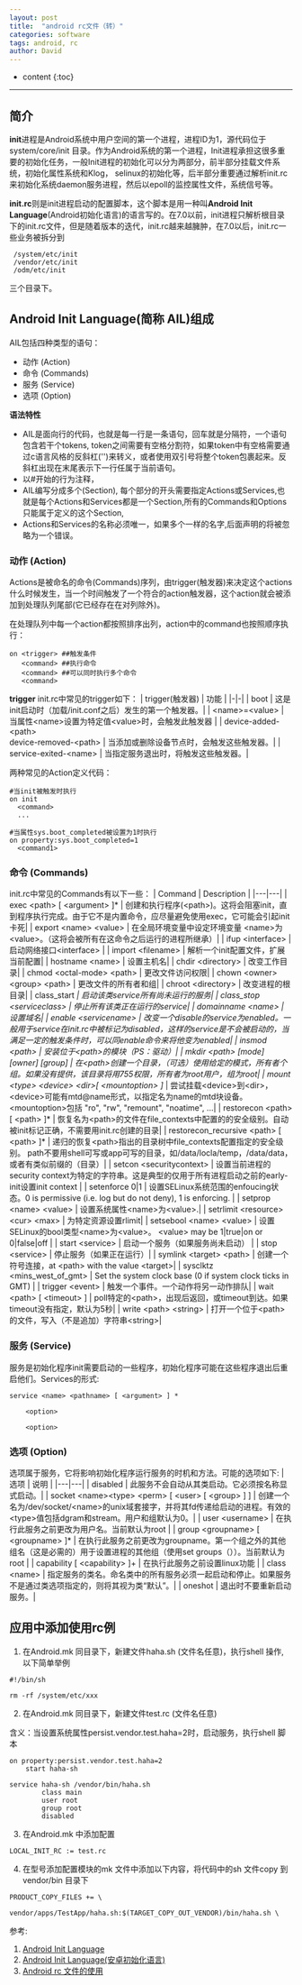 ```yaml
---
layout: post
title:  "android rc文件（转）"
categories: software
tags: android, rc
author: David
---
```


* content
{:toc}

---
## 简介

**init**进程是Android系统中用户空间的第一个进程，进程ID为1，源代码位于system/core/init 目录。作为Android系统的第一个进程，Init进程承担这很多重要的初始化任务，一般Init进程的初始化可以分为两部分，前半部分挂载文件系统，初始化属性系统和Klog， selinux的初始化等，后半部分重要通过解析init.rc来初始化系统daemon服务进程，然后以epoll的监控属性文件，系统信号等。

**init.rc**则是init进程启动的配置脚本，这个脚本是用一种叫**Android Init Language**(Android初始化语言)的语言写的。在7.0以前，init进程只解析根目录下的init.rc文件，但是随着版本的迭代，init.rc越来越臃肿，在7.0以后，init.rc一些业务被拆分到
```
 /system/etc/init
 /vendor/etc/init
 /odm/etc/init 
 ```
 三个目录下。

## Android Init Language(简称 AIL)组成
AIL包括四种类型的语句：

* 动作 (Action)
* 命令 (Commands)
* 服务 (Service)
* 选项 (Option)

**语法特性**

* AIL是面向行的代码，也就是每一行是一条语句，回车就是分隔符，一个语句包含若干个tokens, token之间需要有空格分割符，如果token中有空格需要通过c语言风格的反斜杠('\')来转义，或者使用双引号将整个token包裹起来。反斜杠出现在末尾表示下一行任属于当前语句。
* 以#开始的行为注释，
* AIL编写分成多个(Section), 每个部分的开头需要指定Actions或Services,也就是每个Actions和Services都是一个Section,所有的Commands和Options只能属于定义的这个Section,
* Actions和Services的名称必须唯一，如果多个一样的名字,后面声明的将被忽略为一个错误。

### 动作 (Action)
Actions是被命名的命令(Commands)序列，由trigger(触发器)来决定这个actions什么时候发生，当一个时间触发了一个符合的action触发器，这个action就会被添加到处理队列尾部(它已经存在在对列除外)。

在处理队列中每一个action都按照排序出列，action中的command也按照顺序执行：

```
on <trigger> ##触发条件
​   <command> ##执行命令
   <command> ##可以同时执行多个命令
   <command>
```
**trigger**
init.rc中常见的trigger如下：
| trigger(触发器) |	功能 |
|-|-|
| boot |	这是init启动时（加载/init.conf之后）发生的第一个触发器。|
| \<name>=\<value>	| 当属性\<name>设置为特定值\<value>时，会触发此触发器 |
| device-added-\<path> <br> device-removed-\<path> |	当添加或删除设备节点时，会触发这些触发器。|
| service-exited-\<name> |	当指定服务退出时，将触发这些触发器。|

两种常见的Action定义代码：
```
#当init被触发时执行
on init
  <command>
  ...

#当属性sys.boot_completed被设置为1时执行
on property:sys.boot_completed=1
  <command1>
```



### 命令 (Commands)
init.rc中常见的Commands有以下一些：
| Command | Description |
|---|---|
| exec \<path> [ \<argument> ]* | 创建和执行程序(\<path>)。这将会阻塞init，直到程序执行完成。由于它不是内置命令，应尽量避免使用exec，它可能会引起init卡死|
| export \<name> \<value> | 在全局环境变量中设定环境变量 \<name>为\<value>。（这将会被所有在这命令之后运行的进程所继承）|
| ifup \<interface> | 启动网络接口\<interface> |
| import \<filename> | 解析一个init配置文件，扩展当前配置|
| hostname \<name> | 设置主机名|
| chdir \<directory> | 改变工作目录|
| chmod \<octal-mode> \<path> | 更改文件访问权限|
| chown \<owner> \<group> \<path> | 更改文件的所有者和组|
| chroot \<directory> | 改变进程的根目录|
| class_start *<serviceclass> | 启动该类service所有尚未运行的服务|
| class_stop \<serviceclass> | 停止所有该类正在运行的service|
| domainname \<name> | 设置域名|
| enable \<servicename> | 改变一个disable的service为enabled。一般用于service在init.rc中被标记为disabled，这样的service是不会被启动的，当满足一定的触发条件时，可以同enable命令来将他变为enabled|
| insmod \<path> | 安装位于\<path>的模块（PS：驱动）|
| mkdir \<path> [mode] [owner] [group] | 在\<path>创建一个目录，（可选）使用给定的模式，所有者个组。如果没有提供，该目录将用755权限，所有者为root用户，组为root|
| mount \<type> \<device> \<dir>[ \<mountoption> ]* | 尝试挂载\<device>到\<dir>，\<device>可能有mtd@name形式，以指定名为name的mtd块设备。 \<mountoption>包括 "ro", "rw", "remount", "noatime", ...|
| restorecon \<path> [ \<path> ]* | 恢复名为\<path>的文件在file_contexts中配置的的安全级别。自动被init标记正确，不需要用init.rc创建的目录|
| restorecon_recursive \<path> [ \<path> ]* | 递归的恢复\<path>指出的目录树中file_contexts配置指定的安全级别。 path不要用shell可写或app可写的目录，如/data/locla/temp，/data/data，或者有类似前缀的（目录）|
| setcon \<securitycontext> | 设置当前进程的security context为特定的字符串。这是典型的仅用于所有进程启动之前的early-init设置init context |
| setenforce 0\|1 | 设置SELinux系统范围的enfoucing状态。0 is permissive (i.e. log but do not deny), 1 is enforcing. |
| setprop \<name> \<value> | 设置系统属性\<name>为\<value>.|
| setrlimit \<resource> \<cur> \<max> | 为特定资源设置rlimit|
| setsebool \<name> \<value> | 设置SELinux的bool类型\<name>为\<value>。 \<value> may be 1\|true\|on or 0\|false\|off  |
| start \<service> | 启动一个服务（如果服务尚未启动） |
| stop \<service> | 停止服务（如果正在运行）|
| symlink \<target> \<path> | 创建一个符号连接，at \<path> with the value \<target>|
| sysclktz \<mins_west_of_gmt> | Set the system clock base (0 if system clock ticks in GMT) |
| trigger \<event> | 触发一个事件。一个动作将另一动作排队|
| wait \<path> [ \<timeout> ] | poll特定的\<path>，出现后返回，或timeout到达。如果timeout没有指定，默认为5秒|
| write \<path> \<string> | 打开一个位于\<path>的文件，写入（不是追加）字符串\<string>|

### 服务 (Service)
服务是初始化程序init需要启动的一些程序，初始化程序可能在这些程序退出后重启他们。Services的形式:
```
service <name> <pathname> [ <argument> ] *

    <option>

    <option>
```

### 选项 (Option)
选项属于服务，它将影响初始化程序运行服务的时机和方法。可能的选项如下:
| 选项 | 说明 |
|---|---|
| disabled |	此服务不会自动从其类启动。它必须按名称显式启动。|
| socket \<name>\<type> \<perm> [ \<user> [ \<group> ] ] |	创建一个名为/dev/socket/\<name>的unix域套接字，并将其fd传递给启动的进程。有效的\<type>值包括dgram和stream。用户和组默认为0。|
| user \<username> |	在执行此服务之前更改为用户名。当前默认为root |
| group \<groupname> [ \<groupname> ]* |	在执行此服务之前更改为groupname。第一个组之外的其他组名（这是必需的）用于设置进程的其他组（使用set groups（））。当前默认为root |
| capability [ \<capability> ]+	| 在执行此服务之前设置linux功能 |
| class \<name> |	指定服务的类名。命名类中的所有服务必须一起启动和停止。如果服务不是通过类选项指定的，则将其视为类“默认”。|
| oneshot |	退出时不要重新启动服务。|


## 应用中添加使用rc例
1. 在Android.mk 同目录下，新建文件haha.sh (文件名任意)，执行shell 操作, 以下简单举例
```
#!/bin/sh
 
rm -rf /system/etc/xxx
```
2. 在Android.mk 同目录下，新建文件test.rc (文件名任意)

含义：当设置系统属性persist.vendor.test.haha=2时，启动服务，执行shell 脚本
```
on property:persist.vendor.test.haha=2
	start haha-sh
 
service haha-sh /vendor/bin/haha.sh
        class main
        user root
        group root
        disabled
```
3. 在Android.mk 中添加配置
```
LOCAL_INIT_RC := test.rc
```
4. 在型号添加配置模块的mk 文件中添加以下内容，将代码中的sh 文件copy 到vendor/bin 目录下
```
PRODUCT_COPY_FILES += \
        vendor/apps/TestApp/haha.sh:$(TARGET_COPY_OUT_VENDOR)/bin/haha.sh \
```


参考:
1. [Android Init Language](https://wladimir-tm4pda.github.io/porting/bring_up.html#:~:text=The%20Android%20Init%20Language%20consists%20of%20four%20broad,1%20Actionn%202%20Commands%203%20Services%204%20Options)
2. [Android Init Language(安卓初始化语言)](https://www.jianshu.com/p/8a919ce5e892)
3. [Android rc 文件的使用](https://blog.csdn.net/yinhunzw/article/details/111661135)